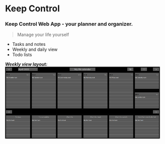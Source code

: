 # Keep Control
### Keep Control Web App - your planner and organizer.
> Manage your life yourself
* Tasks and notes
* Weekly and daily view
* Todo lists  

***Weekly view layout:***  
![Макет недельного представления](weeklyViewLayout.png)
